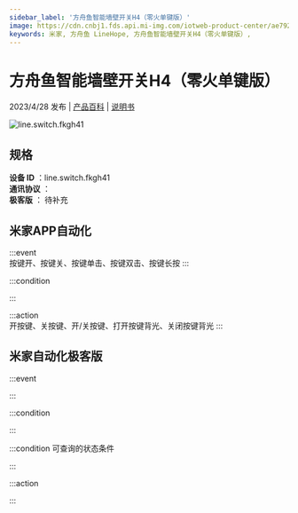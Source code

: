 ```yaml
---
sidebar_label: '方舟鱼智能墙壁开关H4（零火单键版）'
image: https://cdn.cnbj1.fds.api.mi-img.com/iotweb-product-center/ae79280f9b3c449d2c45cf4e7868a2b9_1676614778786.png?GalaxyAccessKeyId=AKVGLQWBOVIRQ3XLEW&Expires=9223372036854775807&Signature=lpfUxIHJVQLmyqI+yVgPi7VaLao=
keywords: 米家, 方舟鱼 LineHope, 方舟鱼智能墙壁开关H4（零火单键版）, 
---
```

# 方舟鱼智能墙壁开关H4（零火单键版）

2023/4/28 发布 | [产品百科](https://home.mi.com/webapp/content/baike/product/index.html?model=line.switch.fkgh41/) | [说明书](https://home.mi.com/views/introduction.html?model=line.switch.fkgh41&region=cn)

![line.switch.fkgh41](https://cdn.cnbj1.fds.api.mi-img.com/iotweb-product-center/ae79280f9b3c449d2c45cf4e7868a2b9_1676614778786.png?GalaxyAccessKeyId=AKVGLQWBOVIRQ3XLEW&Expires=9223372036854775807&Signature=lpfUxIHJVQLmyqI+yVgPi7VaLao=)

## 规格  
> 
**设备 ID** ：line.switch.fkgh41  
**通讯协议** ：  
**极客版**  ： 待补充 


## 米家APP自动化  

:::event  
按键开、按键关、按键单击、按键双击、按键长按
:::

:::condition  

:::

:::action   
开按键、关按键、开/关按键、打开按键背光、关闭按键背光
:::

## 米家自动化极客版  

:::event  

:::

:::condition  

:::

:::condition 可查询的状态条件  

:::

:::action  

:::

        
